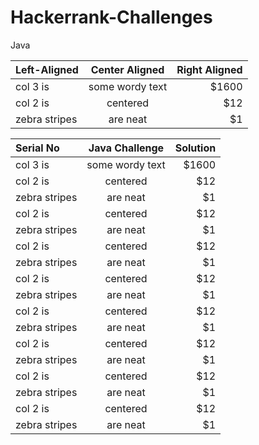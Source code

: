 # Hackerrank-Challenges

Java 

| Left-Aligned  | Center Aligned  | Right Aligned |
| :------------ |:---------------:| -----:|
| col 3 is      | some wordy text | $1600 |
| col 2 is      | centered        |   $12 |
| zebra stripes | are neat        |    $1 |

| Serial No     | Java Challenge                | Solution                     |
| :------------ |:-----------------------------:| ----------------------------:|
| col 3 is      | some wordy text               | $1600                        |
| col 2 is      | centered                      |   $12                        |
| zebra stripes | are neat                      |    $1                        |
| col 2 is      | centered                      |   $12                        |
| zebra stripes | are neat                      |    $1                        |
| col 2 is      | centered                      |   $12                        |
| zebra stripes | are neat                      |    $1                        |
| col 2 is      | centered                      |   $12                        |
| zebra stripes | are neat                      |    $1                        |
| col 2 is      | centered                      |   $12                        |
| zebra stripes | are neat                      |    $1                        |
| col 2 is      | centered                      |   $12                        |
| zebra stripes | are neat                      |    $1                        |
| col 2 is      | centered                      |   $12                        |
| zebra stripes | are neat                      |    $1                        |
| col 2 is      | centered                      |   $12                        |
| zebra stripes | are neat                      |    $1                        |

